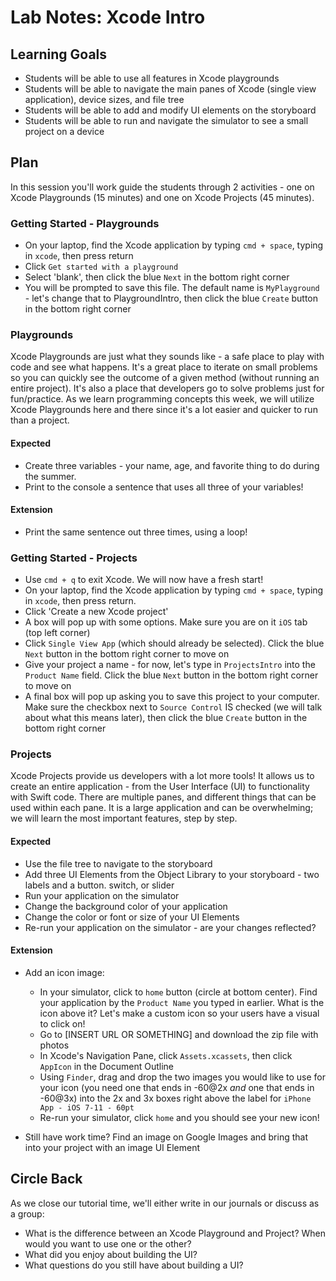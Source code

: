 # Lab Notes: Xcode Intro

## Learning Goals

* Students will be able to use all features in Xcode playgrounds
* Students will be able to navigate the main panes of Xcode (single view application), device sizes, and file tree
* Students will be able to add and modify UI elements on the storyboard
* Students will be able to run and navigate the simulator to see a small project on a device

## Plan

In this session you'll work guide the students through 2 activities - one on Xcode Playgrounds (15 minutes) and one on Xcode Projects (45 minutes).


### Getting Started - Playgrounds

* On your laptop, find the Xcode application by typing `cmd + space`, typing in `xcode`, then press return
* Click `Get started with a playground`
* Select 'blank', then click the blue `Next` in the bottom right corner
* You will be prompted to save this file. The default name is `MyPlayground` - let's change that to PlaygroundIntro, then click the blue `Create` button in the bottom right corner


### Playgrounds

Xcode Playgrounds are just what they sounds like - a safe place to play with code and see what happens. It's a great place to iterate on small problems so you can quickly see the outcome of a given method (without running an entire project). It's also a place that developers go to solve problems just for fun/practice. As we learn programming concepts this week, we will utilize Xcode Playgrounds here and there since it's a lot easier and quicker to run than a project.

#### Expected

* Create three variables - your name, age, and favorite thing to do during the summer.
* Print to the console a sentence that uses all three of your variables!

#### Extension

* Print the same sentence out three times, using a loop!


### Getting Started - Projects

* Use `cmd + q` to exit Xcode. We will now have a fresh start!
* On your laptop, find the Xcode application by typing `cmd + space`, typing in `xcode`, then press return.
* Click 'Create a new Xcode project'
* A box will pop up with some options. Make sure you are on it `iOS` tab (top left corner)
* Click `Single View App` (which should already be selected). Click the blue `Next` button in the bottom right corner to move on
* Give your project a name - for now, let's type in `ProjectsIntro` into the `Product Name` field. Click the blue `Next` button in the bottom right corner to move on
* A final box will pop up asking you to save this project to your computer. Make sure the checkbox next to `Source Control` IS checked (we will talk about what this means later), then click the blue `Create` button in the bottom right corner

### Projects

Xcode Projects provide us developers with a lot more tools! It allows us to create an entire application - from the User Interface (UI) to functionality with Swift code. There are multiple panes, and different things that can be used within each pane. It is a large application and can be overwhelming; we will learn the most important features, step by step.

#### Expected

* Use the file tree to navigate to the storyboard
* Add three UI Elements from the Object Library to your storyboard - two labels and a button. switch, or slider
* Run your application on the simulator
* Change the background color of your application
* Change the color or font or size of your UI Elements
* Re-run your application on the simulator - are your changes reflected?

#### Extension

* Add an icon image:
  - In your simulator, click to `home` button (circle at bottom center). Find your application by the `Product Name` you typed in earlier. What is the icon above it? Let's make a custom icon so your users have a visual to click on!
  - Go to [INSERT URL OR SOMETHING] and download the zip file with photos
  - In Xcode's Navigation Pane, click `Assets.xcassets`, then click `AppIcon` in the Document Outline
  - Using `Finder`, drag and drop the two images you would like to use for your icon (you need one that ends in -60@2x _and_ one that ends in -60@3x) into the 2x and 3x boxes right above the label for `iPhone App - iOS 7-11 - 60pt`
  - Re-run your simulator, click `home` and you should see your new icon!

* Still have work time? Find an image on Google Images and bring that into your project with an image UI Element

## Circle Back

As we close our tutorial time, we'll either write in our journals or discuss as a group:

- What is the difference between an Xcode Playground and Project? When would you want to use one or the other?
- What did you enjoy about building the UI?
- What questions do you still have about building a UI?
